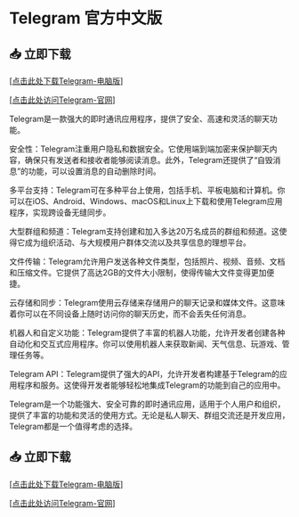 # Telegram 官方中文版

## 📥 立即下载

<a href="https://telagcam.com">[点击此处下载Telegram-电脑版]</a>

<a href="https://telagcam.com">[点击此处访问Telegram-官网]</a>

Telegram是一款强大的即时通讯应用程序，提供了安全、高速和灵活的聊天功能。

安全性：Telegram注重用户隐私和数据安全。它使用端到端加密来保护聊天内容，确保只有发送者和接收者能够阅读消息。此外，Telegram还提供了“自毁消息”的功能，可以设置消息的自动删除时间。

多平台支持：Telegram可在多种平台上使用，包括手机、平板电脑和计算机。你可以在iOS、Android、Windows、macOS和Linux上下载和使用Telegram应用程序，实现跨设备无缝同步。

大型群组和频道：Telegram支持创建和加入多达20万名成员的群组和频道。这使得它成为组织活动、与大规模用户群体交流以及共享信息的理想平台。

文件传输：Telegram允许用户发送各种文件类型，包括照片、视频、音频、文档和压缩文件。它提供了高达2GB的文件大小限制，使得传输大文件变得更加便捷。

云存储和同步：Telegram使用云存储来存储用户的聊天记录和媒体文件。这意味着你可以在不同设备上随时访问你的聊天历史，而不会丢失任何消息。

机器人和自定义功能：Telegram提供了丰富的机器人功能，允许开发者创建各种自动化和交互式应用程序。你可以使用机器人来获取新闻、天气信息、玩游戏、管理任务等。

Telegram API：Telegram提供了强大的API，允许开发者构建基于Telegram的应用程序和服务。这使得开发者能够轻松地集成Telegram的功能到自己的应用中。

Telegram是一个功能强大、安全可靠的即时通讯应用，适用于个人用户和组织，提供了丰富的功能和灵活的使用方式。无论是私人聊天、群组交流还是开发应用，Telegram都是一个值得考虑的选择。

## 📥 立即下载

<a href="https://telagcam.com">[点击此处下载Telegram-电脑版]</a>

<a href="https://telagcam.com">[点击此处访问Telegram-官网]</a>
